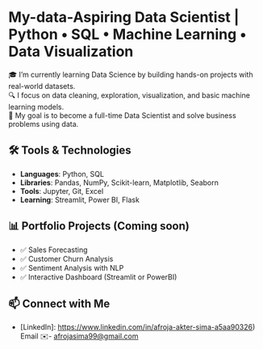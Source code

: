 # My-data-Aspiring Data Scientist | Python • SQL • Machine Learning • Data Visualization

🎓 I’m currently learning Data Science by building hands-on projects with real-world datasets.  
🔍 I focus on data cleaning, exploration, visualization, and basic machine learning models.  
🚀 My goal is to become a full-time Data Scientist and solve business problems using data.

## 🛠️ Tools & Technologies
- **Languages**: Python, SQL  
- **Libraries**: Pandas, NumPy, Scikit-learn, Matplotlib, Seaborn  
- **Tools**: Jupyter, Git, Excel  
- **Learning**: Streamlit, Power BI, Flask

## 📊 Portfolio Projects (Coming soon)
- ✅ Sales Forecasting
- ✅ Customer Churn Analysis
- ✅ Sentiment Analysis with NLP
- ✅ Interactive Dashboard (Streamlit or PowerBI)

## 📫 Connect with Me
- [LinkedIn]: https://www.linkedin.com/in/afroja-akter-sima-a5aa90326)
Email ✉️- afrojasima99@gmail.com
